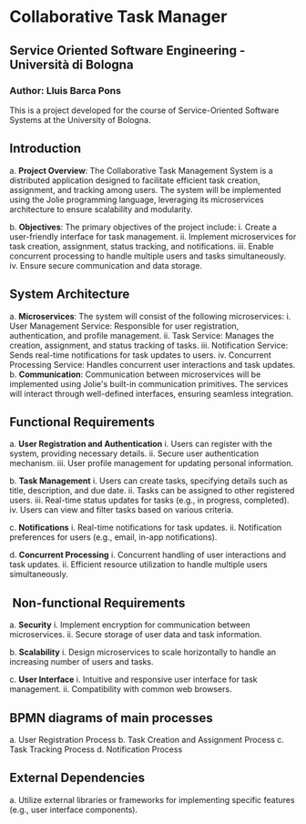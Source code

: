 # Collaborative Task Manager

## Service Oriented Software Engineering - Università di Bologna

### Author: Lluis Barca Pons

This is a project developed for the course of Service-Oriented Software Systems at the University of Bologna.

## Introduction

a. **Project Overview**: The Collaborative Task Management System is a distributed
application designed to facilitate efficient task creation, assignment, and tracking among users. The system will be implemented using the Jolie programming language, leveraging its microservices architecture to ensure scalability and modularity.

b. **Objectives**: The primary objectives of the project include:
    i. Create a user-friendly interface for task management.
    ii. Implement microservices for task creation, assignment, status tracking, and notifications.
    iii. Enable concurrent processing to handle multiple users and tasks simultaneously.
    iv. Ensure secure communication and data storage.

## System Architecture

a. **Microservices**: The system will consist of the following microservices:
    i. User Management Service: Responsible for user registration, authentication, and profile management.
    ii. Task Service: Manages the creation, assignment, and status tracking of tasks.
    iii. Notification Service: Sends real-time notifications for task updates to users.
    iv. Concurrent Processing Service: Handles concurrent user interactions and task updates.
b. **Communication**: Communication between microservices will be implemented using Jolie's built-in communication primitives. The services will interact through well-defined interfaces, ensuring seamless integration.

## Functional Requirements

a. **User Registration and Authentication**
    i. Users can register with the system, providing necessary details.
    ii. Secure user authentication mechanism.
    iii. User profile management for updating personal information.

b. **Task Management**
    i. Users can create tasks, specifying details such as title, description, and due date.
    ii. Tasks can be assigned to other registered users.
    iii. Real-time status updates for tasks (e.g., in progress, completed).
    iv. Users can view and filter tasks based on various criteria.

c. **Notifications**
    i. Real-time notifications for task updates.
    ii. Notification preferences for users (e.g., email, in-app notifications).

d. **Concurrent Processing**
    i. Concurrent handling of user interactions and task updates.
    ii. Efficient resource utilization to handle multiple users simultaneously.

##  Non-functional Requirements

a. **Security**
    i. Implement encryption for communication between microservices.
    ii. Secure storage of user data and task information.

b. **Scalability**
    i. Design microservices to scale horizontally to handle an increasing number of users and tasks.

c. **User Interface**
    i. Intuitive and responsive user interface for task management.
    ii. Compatibility with common web browsers.

## BPMN diagrams of main processes

a. User Registration Process
b. Task Creation and Assignment Process
c. Task Tracking Process
d. Notification Process

## External Dependencies

a. Utilize external libraries or frameworks for implementing specific features (e.g., user interface components).
